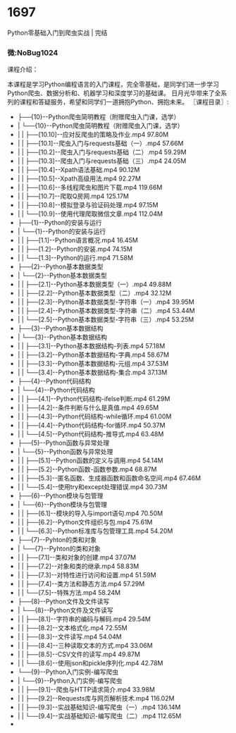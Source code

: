 # 1697
Python零基础入门到爬虫实战 | 完结

### 微:NoBug1024 


课程介绍：

本课程是学习Python编程语言的入门课程，完全零基础，是同学们进一步学习Python爬虫、数据分析和、机器学习和深度学习的基础课。
日月光华带来了全系列的课程和答疑服务，希望和同学们一道拥抱Python、拥抱未来。
〖课程目录〗:

- ├──{10}--Python爬虫简明教程（附赠爬虫入门课，选学）  
- |   └──{10}--Python爬虫简明教程（附赠爬虫入门课，选学）  
- |   |   ├──[10.10]--应对反爬虫的策略及作业.mp4  97.80M
- |   |   ├──[10.1]--爬虫入门与requests基础（一）.mp4  57.66M
- |   |   ├──[10.2]--爬虫入门与requests基础（二）.mp4  59.29M
- |   |   ├──[10.3]--爬虫入门与requests基础（三）.mp4  24.05M
- |   |   ├──[10.4]--Xpath语法基础.mp4  90.12M
- |   |   ├──[10.5]--Xpath高级用法.mp4  92.27M
- |   |   ├──[10.6]--多线程爬虫和图片下载.mp4  119.66M
- |   |   ├──[10.7]--爬取Q房网.mp4  125.17M
- |   |   ├──[10.8]--模拟登录与验证码处理.mp4  97.15M
- |   |   └──[10.9]--使用代理爬取微信文章.mp4  112.04M
- ├──{1}--Python的安装与运行  
- |   └──{1}--Python的安装与运行  
- |   |   ├──[1.1]--Python语言概况.mp4  16.45M
- |   |   ├──[1.2]--Python的安装.mp4  74.15M
- |   |   └──[1.3]--Python的运行.mp4  71.58M
- ├──{2}--Python基本数据类型  
- |   └──{2}--Python基本数据类型  
- |   |   ├──[2.1]--Python基本数据类型（一）.mp4  49.88M
- |   |   ├──[2.2]--Python基本数据类型（二）.mp4  32.12M
- |   |   ├──[2.3]--Python基本数据类型-字符串（一）.mp4  39.95M
- |   |   ├──[2.4]--Python基本数据类型-字符串（二）.mp4  53.44M
- |   |   └──[2.5]--Python基本数据类型-字符串（三）.mp4  53.25M
- ├──{3}--Python基本数据结构  
- |   └──{3}--Python基本数据结构  
- |   |   ├──[3.1]--Python基本数据结构-列表.mp4  57.18M
- |   |   ├──[3.2]--Python基本数据结构-字典.mp4  58.67M
- |   |   ├──[3.3]--Python基本数据结构-元组.mp4  37.53M
- |   |   └──[3.4]--Python基本数据结构-集合.mp4  37.13M
- ├──{4}--Python代码结构  
- |   └──{4}--Python代码结构  
- |   |   ├──[4.1]--Python代码结构-ifelse判断.mp4  61.29M
- |   |   ├──[4.2]--条件判断与什么是真值.mp4  49.65M
- |   |   ├──[4.3]--Python代码结构-while循环.mp4  61.00M
- |   |   ├──[4.4]--Python代码结构-for循环.mp4  50.37M
- |   |   └──[4.5]--Python代码结构-推导式.mp4  63.48M
- ├──{5}--Python函数与异常处理  
- |   └──{5}--Python函数与异常处理  
- |   |   ├──[5.1]--Python函数的定义与调用.mp4  54.14M
- |   |   ├──[5.2]--Python函数-函数参数.mp4  68.87M
- |   |   ├──[5.3]--匿名函数、生成器函数和函数命名空间.mp4  67.46M
- |   |   └──[5.4]--使用try和except处理错误.mp4  30.73M
- ├──{6}--Python模块与包管理  
- |   └──{6}--Python模块与包管理  
- |   |   ├──[6.1]--模块的导入与import语句.mp4  70.50M
- |   |   ├──[6.2]--Python文件组织与包.mp4  75.61M
- |   |   └──[6.3]--Python标准库与包管理工具.mp4  54.20M
- ├──{7}--Pyhton的类和对象  
- |   └──{7}--Pyhton的类和对象  
- |   |   ├──[7.1]--类和对象的创建.mp4  37.07M
- |   |   ├──[7.2]--对象和类的继承.mp4  58.83M
- |   |   ├──[7.3]--对特性进行访问和设置.mp4  51.59M
- |   |   ├──[7.4]--类方法和静态方法.mp4  57.29M
- |   |   └──[7.5]--特殊方法.mp4  58.24M
- ├──{8}--Python文件及文件读写  
- |   └──{8}--Python文件及文件读写  
- |   |   ├──[8.1]--字符串的编码与解码.mp4  29.54M
- |   |   ├──[8.2]--文本格式化.mp4  72.55M
- |   |   ├──[8.3]--文件读写.mp4  54.04M
- |   |   ├──[8.4]--三种读取文本的方式.mp4  33.06M
- |   |   ├──[8.5]--CSV文件的读写.mp4  49.87M
- |   |   └──[8.6]--使用json和pickle序列化.mp4  42.78M
- └──{9}--Python入门实例-编写爬虫  
- |   └──{9}--Python入门实例-编写爬虫  
- |   |   ├──[9.1]--爬虫与HTTP请求简介.mp4  33.98M
- |   |   ├──[9.2]--Requests库与网页解析技术.mp4  116.02M
- |   |   ├──[9.3]--实战基础知识-编写爬虫（一）.mp4  136.14M
- |   |   └──[9.4]--实战基础知识-编写爬虫（二）.mp4  112.65M
- 
